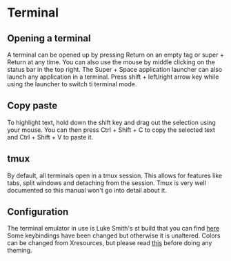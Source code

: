 # Terminal

## Opening a terminal

A terminal can be opened up by pressing Return on an empty tag or super +
Return at any time. You can also use the mouse by middle clicking on the
status bar in the top right. The Super + Space application launcher can also
launch any application in a terminal. Press shift + left/right arrow key while
using the launcher to switch ti terminal mode.

## Copy paste

To highlight text, hold down the shift key and drag out the selection using
your mouse. You can then press Ctrl + Shift + C to copy the selected text and
Ctrl + Shift + V to paste it.

## tmux

By default, all terminals open in a tmux session.  This allows for features
like tabs, split windows and detaching from the session.  Tmux is very well
documented so this manual won't go into detail about it.

## Configuration

The terminal emulator in use is Luke Smith's st build that you can find
[here](https://github.com/LukeSmithxyz/st) Some keybindings have been changed
but otherwise it is unaltered.  Colors can be changed from Xresources, but
please read [this](https://instantos.io/youtube/customize) before doing any
theming.
